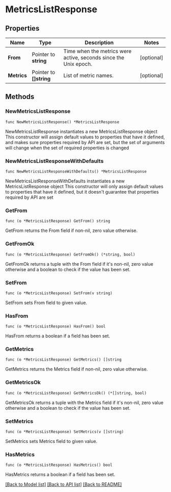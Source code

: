 # MetricsListResponse

## Properties

Name | Type | Description | Notes
------------ | ------------- | ------------- | -------------
**From** | Pointer to **string** | Time when the metrics were active, seconds since the Unix epoch. | [optional] 
**Metrics** | Pointer to **[]string** | List of metric names. | [optional] 

## Methods

### NewMetricsListResponse

`func NewMetricsListResponse() *MetricsListResponse`

NewMetricsListResponse instantiates a new MetricsListResponse object
This constructor will assign default values to properties that have it defined,
and makes sure properties required by API are set, but the set of arguments
will change when the set of required properties is changed

### NewMetricsListResponseWithDefaults

`func NewMetricsListResponseWithDefaults() *MetricsListResponse`

NewMetricsListResponseWithDefaults instantiates a new MetricsListResponse object
This constructor will only assign default values to properties that have it defined,
but it doesn't guarantee that properties required by API are set

### GetFrom

`func (o *MetricsListResponse) GetFrom() string`

GetFrom returns the From field if non-nil, zero value otherwise.

### GetFromOk

`func (o *MetricsListResponse) GetFromOk() (*string, bool)`

GetFromOk returns a tuple with the From field if it's non-nil, zero value otherwise
and a boolean to check if the value has been set.

### SetFrom

`func (o *MetricsListResponse) SetFrom(v string)`

SetFrom sets From field to given value.

### HasFrom

`func (o *MetricsListResponse) HasFrom() bool`

HasFrom returns a boolean if a field has been set.

### GetMetrics

`func (o *MetricsListResponse) GetMetrics() []string`

GetMetrics returns the Metrics field if non-nil, zero value otherwise.

### GetMetricsOk

`func (o *MetricsListResponse) GetMetricsOk() (*[]string, bool)`

GetMetricsOk returns a tuple with the Metrics field if it's non-nil, zero value otherwise
and a boolean to check if the value has been set.

### SetMetrics

`func (o *MetricsListResponse) SetMetrics(v []string)`

SetMetrics sets Metrics field to given value.

### HasMetrics

`func (o *MetricsListResponse) HasMetrics() bool`

HasMetrics returns a boolean if a field has been set.


[[Back to Model list]](../README.md#documentation-for-models) [[Back to API list]](../README.md#documentation-for-api-endpoints) [[Back to README]](../README.md)


